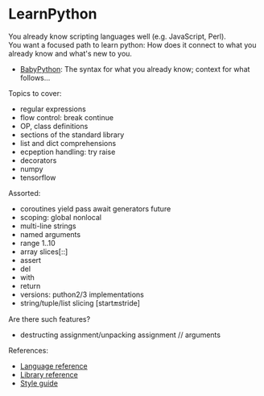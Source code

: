 # LearnPython

You already know scripting languages well (e.g. JavaScript, Perl).  
You want a focused path to learn python: How does it connect to what you already know and what's new to you.

* [BabyPython](BabyPython.md): The syntax for what you already know; context for what follows...

Topics to cover:

* regular expressions
* flow control: break continue
* OP, class definitions
* sections of the standard library
* list and dict comprehensions
* ecpeption handling: try raise
* decorators
* numpy
* tensorflow

Assorted:

* coroutines yield pass await generators future
* scoping: global nonlocal
* multi-line strings
* named arguments
* range 1..10
* array slices[::]
* assert
* del
* with
* return
* versions: puthon2/3 implementations
* string/tuple/list slicing [start:end:stride]

Are there such features?

* destructing assignment/unpacking assignment // arguments


References:

* [Language reference](https://docs.python.org/3/reference/index.html)
* [Library reference](https://docs.python.org/3/library/)
* [Style guide](https://www.python.org/dev/peps/pep-0008/)

